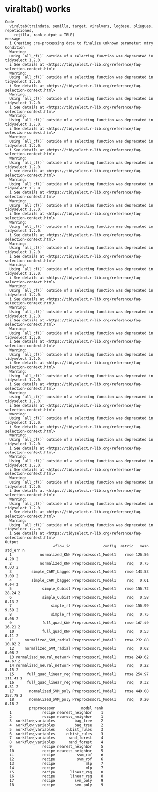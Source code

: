 # viraltab() works

    Code
      viraltab(traindata, semilla, target, viralvars, logbase, pliegues, repeticiones,
        rejilla, rank_output = TRUE)
    Message
      i Creating pre-processing data to finalize unknown parameter: mtry
    Condition
      Warning:
      Using `all_of()` outside of a selecting function was deprecated in tidyselect 1.2.0.
      i See details at <https://tidyselect.r-lib.org/reference/faq-selection-context.html>
      Warning:
      Using `all_of()` outside of a selecting function was deprecated in tidyselect 1.2.0.
      i See details at <https://tidyselect.r-lib.org/reference/faq-selection-context.html>
      Warning:
      Using `all_of()` outside of a selecting function was deprecated in tidyselect 1.2.0.
      i See details at <https://tidyselect.r-lib.org/reference/faq-selection-context.html>
      Warning:
      Using `all_of()` outside of a selecting function was deprecated in tidyselect 1.2.0.
      i See details at <https://tidyselect.r-lib.org/reference/faq-selection-context.html>
      Warning:
      Using `all_of()` outside of a selecting function was deprecated in tidyselect 1.2.0.
      i See details at <https://tidyselect.r-lib.org/reference/faq-selection-context.html>
      Warning:
      Using `all_of()` outside of a selecting function was deprecated in tidyselect 1.2.0.
      i See details at <https://tidyselect.r-lib.org/reference/faq-selection-context.html>
      Warning:
      Using `all_of()` outside of a selecting function was deprecated in tidyselect 1.2.0.
      i See details at <https://tidyselect.r-lib.org/reference/faq-selection-context.html>
      Warning:
      Using `all_of()` outside of a selecting function was deprecated in tidyselect 1.2.0.
      i See details at <https://tidyselect.r-lib.org/reference/faq-selection-context.html>
      Warning:
      Using `all_of()` outside of a selecting function was deprecated in tidyselect 1.2.0.
      i See details at <https://tidyselect.r-lib.org/reference/faq-selection-context.html>
      Warning:
      Using `all_of()` outside of a selecting function was deprecated in tidyselect 1.2.0.
      i See details at <https://tidyselect.r-lib.org/reference/faq-selection-context.html>
      Warning:
      Using `all_of()` outside of a selecting function was deprecated in tidyselect 1.2.0.
      i See details at <https://tidyselect.r-lib.org/reference/faq-selection-context.html>
      Warning:
      Using `all_of()` outside of a selecting function was deprecated in tidyselect 1.2.0.
      i See details at <https://tidyselect.r-lib.org/reference/faq-selection-context.html>
      Warning:
      Using `all_of()` outside of a selecting function was deprecated in tidyselect 1.2.0.
      i See details at <https://tidyselect.r-lib.org/reference/faq-selection-context.html>
      Warning:
      Using `all_of()` outside of a selecting function was deprecated in tidyselect 1.2.0.
      i See details at <https://tidyselect.r-lib.org/reference/faq-selection-context.html>
      Warning:
      Using `all_of()` outside of a selecting function was deprecated in tidyselect 1.2.0.
      i See details at <https://tidyselect.r-lib.org/reference/faq-selection-context.html>
      Warning:
      Using `all_of()` outside of a selecting function was deprecated in tidyselect 1.2.0.
      i See details at <https://tidyselect.r-lib.org/reference/faq-selection-context.html>
      Warning:
      Using `all_of()` outside of a selecting function was deprecated in tidyselect 1.2.0.
      i See details at <https://tidyselect.r-lib.org/reference/faq-selection-context.html>
      Warning:
      Using `all_of()` outside of a selecting function was deprecated in tidyselect 1.2.0.
      i See details at <https://tidyselect.r-lib.org/reference/faq-selection-context.html>
      Warning:
      Using `all_of()` outside of a selecting function was deprecated in tidyselect 1.2.0.
      i See details at <https://tidyselect.r-lib.org/reference/faq-selection-context.html>
      Warning:
      Using `all_of()` outside of a selecting function was deprecated in tidyselect 1.2.0.
      i See details at <https://tidyselect.r-lib.org/reference/faq-selection-context.html>
      Warning:
      Using `all_of()` outside of a selecting function was deprecated in tidyselect 1.2.0.
      i See details at <https://tidyselect.r-lib.org/reference/faq-selection-context.html>
      Warning:
      Using `all_of()` outside of a selecting function was deprecated in tidyselect 1.2.0.
      i See details at <https://tidyselect.r-lib.org/reference/faq-selection-context.html>
      Warning:
      Using `all_of()` outside of a selecting function was deprecated in tidyselect 1.2.0.
      i See details at <https://tidyselect.r-lib.org/reference/faq-selection-context.html>
    Output
                          wflow_id              .config .metric   mean std_err n
      1             normalized_KNN Preprocessor1_Model1    rmse 126.56    4.20 2
      2             normalized_KNN Preprocessor1_Model1     rsq   0.75    0.03 2
      3         simple_CART_bagged Preprocessor1_Model1    rmse 143.53    3.09 2
      4         simple_CART_bagged Preprocessor1_Model1     rsq   0.61    0.04 2
      5              simple_Cubist Preprocessor1_Model1    rmse 156.72   28.24 2
      6              simple_Cubist Preprocessor1_Model1     rsq   0.58    0.13 2
      7                  simple_rf Preprocessor1_Model1    rmse 156.99    9.59 2
      8                  simple_rf Preprocessor1_Model1     rsq   0.75    0.06 2
      9              full_quad_KNN Preprocessor1_Model1    rmse 167.49   16.21 2
      10             full_quad_KNN Preprocessor1_Model1     rsq   0.53    0.11 2
      11     normalized_SVM_radial Preprocessor1_Model1    rmse 232.88   10.02 2
      12     normalized_SVM_radial Preprocessor1_Model1     rsq   0.62    0.08 2
      13 normalized_neural_network Preprocessor1_Model1    rmse 249.62   44.67 2
      14 normalized_neural_network Preprocessor1_Model1     rsq   0.22    0.15 2
      15      full_quad_linear_reg Preprocessor1_Model1    rmse 254.97  111.41 2
      16      full_quad_linear_reg Preprocessor1_Model1     rsq   0.32    0.31 2
      17       normalized_SVM_poly Preprocessor1_Model1    rmse 440.08  257.78 2
      18       normalized_SVM_poly Preprocessor1_Model1     rsq   0.20    0.18 2
               preprocessor            model rank
      1              recipe nearest_neighbor    1
      2              recipe nearest_neighbor    1
      3  workflow_variables         bag_tree    2
      4  workflow_variables         bag_tree    2
      5  workflow_variables     cubist_rules    3
      6  workflow_variables     cubist_rules    3
      7  workflow_variables      rand_forest    4
      8  workflow_variables      rand_forest    4
      9              recipe nearest_neighbor    5
      10             recipe nearest_neighbor    5
      11             recipe          svm_rbf    6
      12             recipe          svm_rbf    6
      13             recipe              mlp    7
      14             recipe              mlp    7
      15             recipe       linear_reg    8
      16             recipe       linear_reg    8
      17             recipe         svm_poly    9
      18             recipe         svm_poly    9

